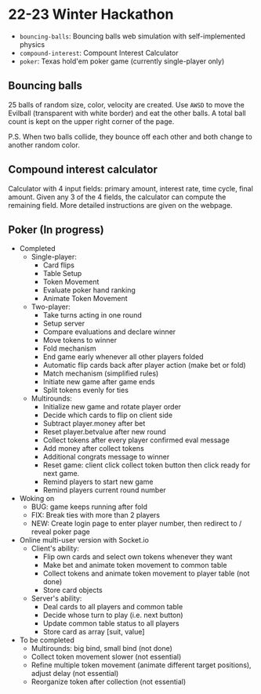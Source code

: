 # 22-23 Winter Hackathon

- `bouncing-balls`: Bouncing balls web simulation with self-implemented physics
- `compound-interest`: Compount Interest Calculator
- `poker`: Texas hold'em poker game (currently single-player only)

## Bouncing balls
25 balls of random size, color, velocity are created. Use `AWSD` to move the Evilball (transparent with white border) and eat the other balls. A total ball count is kept on the upper right corner of the page. 

P.S. When two balls collide, they bounce off each other and both change to another random color. 

## Compound interest calculator
Calculator with 4 input fields: primary amount, interest rate, time cycle, final amount. Given any 3 of the 4 fields, the calculator can compute the remaining field. More detailed instructions are given on the webpage. 

## Poker (In progress)
- Completed 
  - Single-player:
    - Card flips
    - Table Setup
    - Token Movement
    - Evaluate poker hand ranking
    - Animate Token Movement
  - Two-player:
    - Take turns acting in one round
    - Setup server
    - Compare evaluations and declare winner
    - Move tokens to winner
    - Fold mechanism
    - End game early whenever all other players folded
    - Automatic flip cards back after player action (make bet or fold)
    - Match mechanism (simplified rules)
    - Initiate new game after game ends
    - Split tokens evenly for ties
  - Multirounds: 
    - Initialize new game and rotate player order
    - Decide which cards to flip on client side
    - Subtract player.money after bet
    - Reset player.betvalue after new round
    - Collect tokens after every player confirmed eval message
    - Add money after collect tokens
    - Additional congrats message to winner
    - Reset game: client click collect token button then click ready for next game. 
    - Remind players to start new game
    - Remind players current round number
- Woking on
  - BUG: game keeps running after fold
  - FIX: Break ties with more than 2 players
  - NEW: Create login page to enter player number, then redirect to / reveal poker page
- Online multi-user version with Socket.io
  - Client's ability:
    - Flip own cards and select own tokens whenever they want
    - Make bet and animate token movement to common table
    - Collect tokens and animate token movement to player table (not done)
    - Store card objects
  - Server's ability:
    - Deal cards to all players and common table
    - Decide whose turn to play (i.e. next button)
    - Update common table status to all players
    - Store card as array [suit, value]
- To be completed
  - Multirounds: big bind, small bind (not done)
  - Collect token movement slower (not essential)
  - Refine multiple token movement (animate different target positions), adjust delay (not essential)
  - Reorganize token after collection (not essential)